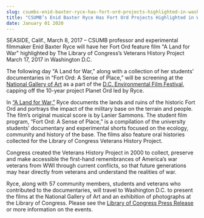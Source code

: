 ```yaml
---
slug: csumbs-enid-baxter-ryce-has-fort-ord-projects-highlighted-in-washington-dc-
title: "CSUMB’s Enid Baxter Ryce Has Fort Ord Projects Highlighted in Washington D.C. "
date: January 01 2020
---
```


  
<p>
  SEASIDE, Calif., March 8, 2017 – CSUMB professor and experimental filmmaker
  Enid Baxter Ryce will have her Fort Ord feature film "A Land for War"
  highlighted by The Library of Congress’s Veterans History Project March 17,
  2017 in Washington D.C.
</p>
<p>
  The following day "A Land for War," along with a collection of her students'
  documentaries in “Fort Ord: A Sense of Place,” will be screening at the
  <a
    href="https://www.nga.gov/content/ngaweb/calendar/film&#45;programs/winter17/fort&#45;ord.html"
    >National Gallery of Art</a
  >
  as a part of the
  <a href="https://dceff.org/film/a&#45;land&#45;for&#45;war/"
    >D.C. Environmental Film Festival</a
  >, capping off the 10&#45;year project Planet Ord led by Ryce.
</p>
<p>
  In <a href="https://vimeo.com/188227984">“A Land for War,”</a> Ryce documents
  the lands and ruins of the historic Fort Ord and portrays the impact of the
  military base on the terrain and people. The film’s original musical score is
  by Lanier Sammons. The student film program, “Fort Ord: A Sense of Place,” is
  a compilation of the university students’ documentary and experimental shorts
  focused on the ecology, community and history of the base. The films also
  feature oral histories collected for the Library of Congress Veterans History
  Project.
</p>
<p>
  Congress created the Veterans History Project in 2000 to collect, preserve and
  make accessible the first&#45;hand remembrances of America’s war veterans from
  WWI through current conflicts, so that future generations may hear directly
  from veterans and understand the realities of war.
</p>
<p>
  Ryce, along with 57 community members, students and veterans who contributed
  to the documentaries, will travel to Washington D.C. to present the films at
  the National Gallery of Art and an exhibition of photographs at the Library of
  Congress. Please see the
  <a
    href="https://www.loc.gov/item/prn&#45;17&#45;023/special&#45;display&#45;on&#45;fort&#45;ord&#45;at&#45;library&#45;march&#45;17/2017&#45;03&#45;06/"
    >Library of Congress Press Release</a
  >
  or more information on the events.
</p>
 

